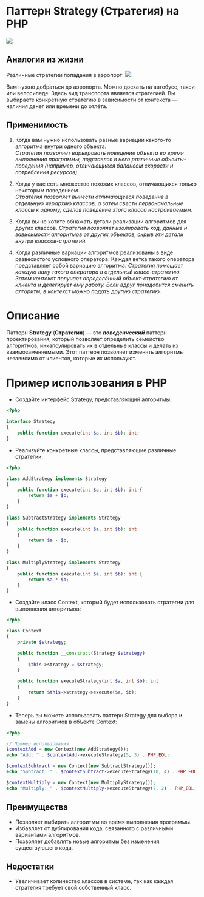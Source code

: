 # Паттерн Strategy (Стратегия) на PHP

![](https://refactoring.guru/images/patterns/content/strategy/strategy.png)

## Аналогия из жизни
Различные стратегии попадания в аэропорт:
![](https://refactoring.guru/images/patterns/content/strategy/strategy-comic-1-en.png)

Вам нужно добраться до аэропорта. Можно доехать на автобусе, такси или велосипеде. Здесь вид транспорта является стратегией. Вы выбираете конкретную стратегию в зависимости от контекста — наличия денег или времени до отлёта.

## Применимость

1. Когда вам нужно использовать разные вариации какого-то алгоритма внутри одного объекта.  
   _Стратегия позволяет варьировать поведение объекта во время выполнения программы, подставляя в него различные объекты-поведения (например, отличающиеся балансом скорости и потребления ресурсов)._
2. Когда у вас есть множество похожих классов, отличающихся только некоторым поведением.  
   _Стратегия позволяет вынести отличающееся поведение в отдельную иерархию классов, а затем свести первоначальные классы к одному, сделав поведение этого класса настраиваемым._

3. Когда вы не хотите обнажать детали реализации алгоритмов для других классов.
   _Стратегия позволяет изолировать код, данные и зависимости алгоритмов от других объектов, скрыв эти детали внутри классов-стратегий._
4. Когда различные вариации алгоритмов реализованы в виде развесистого условного оператора. Каждая ветка такого оператора представляет собой вариацию алгоритма.
   _Стратегия помещает каждую лапу такого оператора в отдельный класс-стратегию. Затем контекст получает определённый объект-стратегию от клиента и делегирует ему работу. Если вдруг понадобится сменить алгоритм, в контекст можно подать другую стратегию._

# Описание

Паттерн **Strategy** (**Стратегия**) — это **_поведенческий_** паттерн проектирования, который позволяет определить семейство алгоритмов, инкапсулировать их в отдельные классы и делать их взаимозаменяемыми. Этот паттерн позволяет изменять алгоритмы независимо от клиентов, которые их используют.

# Пример использования в PHP

* Создайте интерфейс Strategy, представляющий алгоритмы:
```php
<?php

interface Strategy
{
    public function execute(int $a, int $b): int;
}
```

* Реализуйте конкретные классы, представляющие различные стратегии:
```php
<?php

class AddStrategy implements Strategy
{
    public function execute(int $a, int $b): int {
        return $a + $b;
    }
}

class SubtractStrategy implements Strategy
{
    public function execute(int $a, int $b): int
    {
        return $a - $b;
    }
}

class MultiplyStrategy implements Strategy
{
    public function execute(int $a, int $b): int {
        return $a * $b;
    }
}
```

* Создайте класс Context, который будет использовать стратегии для выполнения алгоритмов:
```php
<?php

class Context
{
    private $strategy;

    public function __construct(Strategy $strategy)
    {
        $this->strategy = $strategy;
    }

    public function executeStrategy(int $a, int $b): int
    {
        return $this->strategy->execute($a, $b);
    }
}
```

* Теперь вы можете использовать паттерн Strategy для выбора и замены алгоритмов в объекте Context:
```php
<?php

// Пример использования
$contextAdd = new Context(new AddStrategy());
echo "Add: " . $contextAdd->executeStrategy(5, 3) . PHP_EOL;

$contextSubtract = new Context(new SubtractStrategy());
echo "Subtract: " . $contextSubtract->executeStrategy(10, 4) . PHP_EOL;

$contextMultiply = new Context(new MultiplyStrategy());
echo "Multiply: " . $contextMultiply->executeStrategy(7, 2) . PHP_EOL;
```

## Преимущества

* Позволяет выбирать алгоритмы во время выполнения программы.
* Избавляет от дублирования кода, связанного с различными вариантами алгоритмов.
* Позволяет добавлять новые алгоритмы без изменения существующего кода.

## Недостатки

* Увеличивает количество классов в системе, так как каждая стратегия требует свой собственный класс.